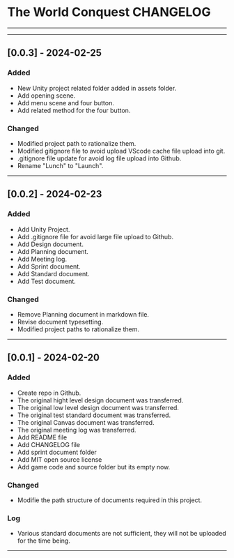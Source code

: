 # The World Conquest CHANGELOG

---


---

## [0.0.3] - 2024-02-25

### Added

* New Unity project related folder added in assets folder.
* Add opening scene.
* Add  menu scene and four button.
* Add related method for the four button.

### Changed

* Modified project path to rationalize them.
* Modified gitignore file to avoid upload VScode cache file upload into git.
* .gitignore file update for avoid log file upload into Github.
* Rename "Lunch" to "Launch".

---

## [0.0.2] - 2024-02-23

### Added

* Add Unity Project.
* Add .gitignore file for avoid large file upload to Github.
* Add Design document.
* Add Planning document.
* Add Meeting log.
* Add Sprint document.
* Add Standard document.
* Add Test document.

### Changed

* Remove Planning document in markdown file.
* Revise document typesetting.
* Modified project paths to rationalize them.

---

## [0.0.1] - 2024-02-20

### Added

* Create repo in Github.
* The original hight level design document was transferred.
* The original low level design document was transferred.
* The original test standard document was transferred.
* The original Canvas document was transferred.
* The original meeting log was transferred.
* Add README file
* Add CHANGELOG file
* Add sprint document folder
* Add MIT open source license
* Add game code and source folder but its empty now.

### Changed

* Modifie the path structure of documents required in this project.

### Log

* Various standard documents are not sufficient, they will not be uploaded for the time being.

---